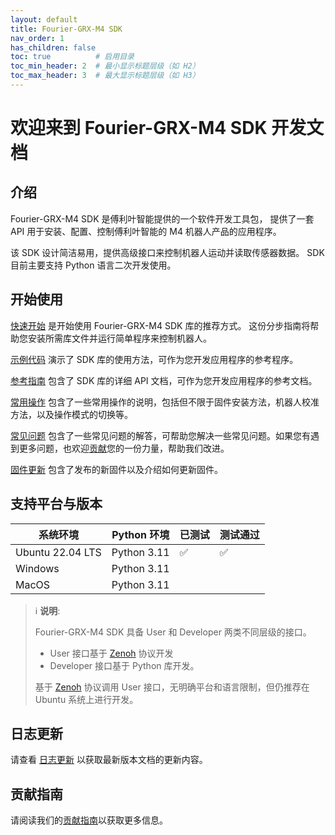 ```yaml
---
layout: default
title: Fourier-GRX-M4 SDK
nav_order: 1
has_children: false
toc: true          # 启用目录
toc_min_header: 2  # 最小显示标题层级（如 H2）
toc_max_header: 3  # 最大显示标题层级（如 H3）
---
```


# 欢迎来到 Fourier-GRX-M4 SDK 开发文档

## 介绍

Fourier-GRX-M4 SDK 是傅利叶智能提供的一个软件开发工具包，
提供了一套 API 用于安装、配置、控制傅利叶智能的 M4 机器人产品的应用程序。

该 SDK 设计简洁易用，提供高级接口来控制机器人运动并读取传感器数据。
SDK 目前主要支持 Python 语言二次开发使用。

## 开始使用

[快速开始](/fourier-grx-M4/docs/quickstart) 是开始使用 Fourier-GRX-M4 SDK 库的推荐方式。
这份分步指南将帮助您安装所需库文件并运行简单程序来控制机器人。

[示例代码](/fourier-grx-M4/docs/examples) 演示了 SDK 库的使用方法，可作为您开发应用程序的参考程序。

[参考指南](/fourier-grx-M4/docs/reference) 包含了 SDK 库的详细 API 文档，可作为您开发应用程序的参考文档。

[常用操作](/fourier-grx-M4/docs/usage) 包含了一些常用操作的说明，包括但不限于固件安装方法，机器人校准方法，以及操作模式的切换等。

[常见问题](/fourier-grx-M4/docs/faq) 包含了一些常见问题的解答，可帮助您解决一些常见问题。如果您有遇到更多问题，也欢迎[贡献](/fourier-grx-M4/docs/contributing)您的一份力量，帮助我们改进。

[固件更新](/fourier-grx-M4/docs/update) 包含了发布的新固件以及介绍如何更新固件。

## 支持平台与版本

| 系统环境             | Python 环境   | 已测试 | 测试通过 |
|------------------|-------------|-----|------|
| Ubuntu 22.04 LTS | Python 3.11 | ✅   | ✅    |
| Windows          | Python 3.11 |     |      |
| MacOS            | Python 3.11 |     |      |

> ℹ️ **说明**:
>
> Fourier-GRX-M4 SDK 具备 User 和 Developer 两类不同层级的接口。
> - User 接口基于 [Zenoh](https://zenoh.io) 协议开发
> - Developer 接口基于 Python 库开发。
>
> 基于 [Zenoh](https://zenoh.io) 协议调用 User 接口，无明确平台和语言限制，但仍推荐在 Ubuntu 系统上进行开发。

## 日志更新

请查看 [日志更新](/fourier-grx-M4/docs/changelog) 以获取最新版本文档的更新内容。

## 贡献指南

请阅读我们的[贡献指南](/fourier-grx-M4/docs/contributing)以获取更多信息。